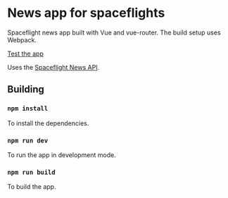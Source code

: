 # News app for spaceflights
Spaceflight news app built with Vue and vue-router.
The build setup uses Webpack.


[Test the app](https://hsergiu.github.io/Sp-News)


Uses the [Spaceflight News API](https://www.spaceflightnewsapi.net/).
## Building

### `npm install`
To install the dependencies.

### `npm run dev`
To run the app in development mode.

### `npm run build`
To build the app.

